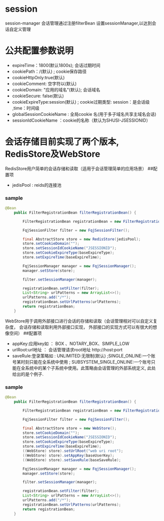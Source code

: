 # session
session-manager
会话管理通过注册filterBean 设置sessionManager,以达到会话自定义管理

# 公共配置参数说明

- expireTime：1800(默认1800s); 会话过期时间
- cookiePath：/(默认)       ;  cookie保存路径
- cookieHttpOnly:true(默认) 
- cookieComment: 空字符以(默认)
- cookieDomain: "应用的域名"(默认); 会话域名
- cookieSecure: false(默认)
- cookieExpireType:session(默认) ; cookie过期类型: session：是会话级 ,time：时间级
- globalSessionCookieName : 全局cookie 名(用于多子域名共享主域名会话)
- sessionIdCookieName ：cookie的名称（默认为SHUSI-JSESSIONID）

# 会话存储目前实现了两个版本, RedisStore及WebStore
RedisStore用户简单的会话存储和读取（适用于会话管理简单的应用场景）
##配置项
- jedisPool : reids的连接池
### sample
```java
@Bean
    public FilterRegistrationBean filterRegistrationBean() {

        FilterRegistrationBean registrationBean = new FilterRegistrationBean();

        FqjSessionFilter filter = new FqjSessionFilter();

        final AbstractStore store = new RedisStore(jedisPool);
        store.setCookieDomain("");
        store.setSessionIdCookieName("JSESSIONID");
        store.setCookieExpireType(baseExpireType);
        store.setExpireTime(baseExpireTime);

        FqjSessionManager manager = new FqjSessionManager();
        manager.setStore(store);

        filter.setSessionManager(manager);

        registrationBean.setFilter(filter);
        List<String> urlPatterns = new ArrayList<>();
        urlPatterns.add("/*");
        registrationBean.setUrlPatterns(urlPatterns);
        return registrationBean;
    }
```

WebStore用于调用外部接口进行会话的存储和读取（会话管理相对可以自定义复杂度，
会话存储和读取利用外部接口实现，
外部接口的实现方式可以有很大的想像空间）
##配置项
- appKey:应用key如 ： BOX 、NOTARY_BOX、SIMPLE_LOW
- urlRoot:url地址 ：  会话管理请求root地址 http://host:port
- saveRule:登录策略如 : UNLIMITED:无限制(默认) ;SINGLE_ONLINE:一个账号某时刻只能在全系统中使用 ; 
                      SUBSYSTEM_SINGLE_ONLINE:一个账号只能在全系统中的某个子系统中使用。此策略由会话管理的外部系统定义,
                      此处给出的是个例子.
### sample
```java
@Bean
    public FilterRegistrationBean filterRegistrationBean() {

        FilterRegistrationBean registrationBean = new FilterRegistrationBean();

        FqjSessionFilter filter = new FqjSessionFilter();

        final AbstractStore store = new WebStore();
        store.setCookieDomain("");
        store.setSessionIdCookieName("JSESSIONID");
        store.setCookieExpireType(baseExpireType);
        store.setExpireTime(baseExpireTime);
        ((WebStore) store).setUrlRoot("web uri root");
        ((WebStore) store).setAppKey(baseUserKey);
        ((WebStore) store).setSaveRule(baseSaveRule);

        FqjSessionManager manager = new FqjSessionManager();
        manager.setStore(store);

        filter.setSessionManager(manager);

        registrationBean.setFilter(filter);
        List<String> urlPatterns = new ArrayList<>();
        urlPatterns.add("/*");
        registrationBean.setUrlPatterns(urlPatterns);
        return registrationBean;
    }
```